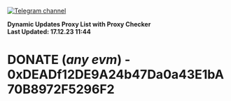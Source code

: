 [![Telegram channel](https://img.shields.io/endpoint?url=https://runkit.io/damiankrawczyk/telegram-badge/branches/master?url=https://t.me/n4z4v0d)](https://t.me/n4z4v0d) 

**Dynamic Updates Proxy List with Proxy Checker**  
**Last Updated: 17.12.23 11:44**

# DONATE (_any evm_) - 0xDEADf12DE9A24b47Da0a43E1bA70B8972F5296F2
